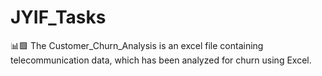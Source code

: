 # JYIF_Tasks

📊🟩 The Customer_Churn_Analysis is an excel file containing telecommunication data, which has been analyzed for churn using Excel.
